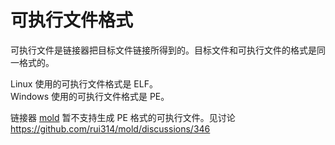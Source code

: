 # 可执行文件格式

可执行文件是链接器把目标文件链接所得到的。目标文件和可执行文件的格式是同一格式的。

Linux 使用的可执行文件格式是 ELF。  
Windows 使用的可执行文件格式是 PE。

链接器 [mold](https://github.com/rui314/mold) 暂不支持生成 PE 格式的可执行文件。见讨论 https://github.com/rui314/mold/discussions/346
